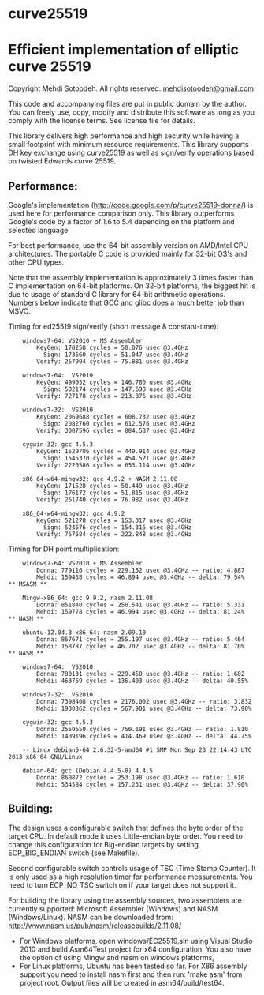 # curve25519
Efficient implementation of elliptic curve 25519
================================================

Copyright Mehdi Sotoodeh.  All rights reserved.
<mehdisotoodeh@gmail.com>

This code and accompanying files are put in public domain by the author.
You can freely use, copy, modify and distribute this software as long
as you comply with the license terms. See license file for details.

This library delivers high performance and high security while having a small
footprint with minimum resource requirements.
This library supports DH key exchange using curve25519 as well as sign/verify
operations based on twisted Edwards curve 25519.


Performance:
------------
Google's implementation (http://code.google.com/p/curve25519-donna/) is used
here for performance comparison only. This library outperforms Google's code 
by a factor of 1.6 to 5.4 depending on the platform and selected language.

For best performance, use the 64-bit assembly version on AMD/Intel CPU 
architectures. The portable C code is provided mainly for 32-bit OS's and
other CPU types.

Note that the assembly implementation is approximately 3 times faster than C 
implementation on 64-bit platforms.
On 32-bit platforms, the biggest hit is due to usage of standard C library for
64-bit arithmetic operations. Numbers below indicate that GCC and glibc does a 
much better job than MSVC.


Timing for ed25519 sign/verify (short message & constant-time):
```
    windows7-64: VS2010 + MS Assembler
        KeyGen: 170258 cycles = 50.076 usec @3.4GHz
          Sign: 173560 cycles = 51.047 usec @3.4GHz
        Verify: 257994 cycles = 75.881 usec @3.4GHz

    windows7-64:  VS2010
        KeyGen: 499052 cycles = 146.780 usec @3.4GHz
          Sign: 502174 cycles = 147.698 usec @3.4GHz
        Verify: 727178 cycles = 213.876 usec @3.4GHz
    
    windows7-32:  VS2010
        KeyGen: 2069688 cycles = 608.732 usec @3.4GHz
          Sign: 2082760 cycles = 612.576 usec @3.4GHz
        Verify: 3007596 cycles = 884.587 usec @3.4GHz
    
    cygwin-32: gcc 4.5.3
        KeyGen: 1529706 cycles = 449.914 usec @3.4GHz
          Sign: 1545370 cycles = 454.521 usec @3.4GHz
        Verify: 2220586 cycles = 653.114 usec @3.4GHz
        
    x86_64-w64-mingw32: gcc 4.9.2 + NASM 2.11.08
        KeyGen: 171528 cycles = 50.449 usec @3.4GHz
          Sign: 176172 cycles = 51.815 usec @3.4GHz
        Verify: 261740 cycles = 76.982 usec @3.4GHz

    x86_64-w64-mingw32: gcc 4.9.2
        KeyGen: 521278 cycles = 153.317 usec @3.4GHz
          Sign: 524676 cycles = 154.316 usec @3.4GHz
        Verify: 757684 cycles = 222.848 usec @3.4GHz
```

Timing for DH point multiplication:
```
    windows7-64: VS2010 + MS Assembler
        Donna: 779116 cycles = 229.152 usec @3.4GHz -- ratio: 4.887
        Mehdi: 159438 cycles = 46.894 usec @3.4GHz -- delta: 79.54%     ** MSASM **

    Mingw-x86_64: gcc 9.9.2, nasm 2.11.08
        Donna: 851840 cycles = 250.541 usec @3.4GHz -- ratio: 5.331
        Mehdi: 159778 cycles = 46.994 usec @3.4GHz -- delta: 81.24%     ** NASM **

    ubuntu-12.04.3-x86_64: nasm 2.09.10
        Donna: 867671 cycles = 255.197 usec @3.4GHz -- ratio: 5.464
        Mehdi: 158787 cycles = 46.702 usec @3.4GHz -- delta: 81.70%     ** NASM **

    windows7-64:  VS2010
        Donna: 780131 cycles = 229.450 usec @3.4GHz -- ratio: 1.682
        Mehdi: 463769 cycles = 136.403 usec @3.4GHz -- delta: 40.55%

    windows7-32:  VS2010
        Donna: 7398408 cycles = 2176.002 usec @3.4GHz -- ratio: 3.832
        Mehdi: 1930862 cycles = 567.901 usec @3.4GHz -- delta: 73.90%

    cygwin-32: gcc 4.5.3
        Donna: 2550650 cycles = 750.191 usec @3.4GHz -- ratio: 1.810
        Mehdi: 1409196 cycles = 414.469 usec @3.4GHz -- delta: 44.75%
                    
    -- Linux debian6-64 2.6.32-5-amd64 #1 SMP Mon Sep 23 22:14:43 UTC 2013 x86_64 GNU/Linux

    debian-64: gcc (Debian 4.4.5-8) 4.4.5
        Donna: 860872 cycles = 253.198 usec @3.4GHz -- ratio: 1.610
        Mehdi: 534584 cycles = 157.231 usec @3.4GHz -- delta: 37.90%      
```

Building:
---------
The design uses a configurable switch that defines the byte order of the
target CPU. In default mode it uses Little-endian byte order. You need to
change this configuration for Big-endian targets by setting ECP_BIG_ENDIAN
switch (see Makefile).

Second configurable switch controls usage of TSC (Time Stamp Counter). It is
only used as a high resolution timer for performance measurements. You need 
to turn ECP_NO_TSC switch on if your target does not support it.

For building the library using the assembly sources, two assemblers are currently
supported: Microsoft Assembler (Windows) and NASM (Windows/Linux). 
NASM can be downloaded from: http://www.nasm.us/pub/nasm/releasebuilds/2.11.08/

- For Windows platforms, open windows/EC25519.sln using Visual Studio 2010
  and build Asm64Test project for x64 configuration.
  You also have the option of using Mingw and nasm on windows platforms,
- For Linux platforms, Ubuntu has been tested so far. For X86 assembly support 
  you need to install nasm first and then run: 'make asm' from project root.
  Output files will be created in asm64/build/test64.

